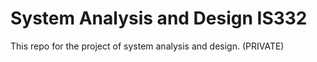 # System Analysis and Design IS332
This repo for the project of system analysis and design. (PRIVATE)
